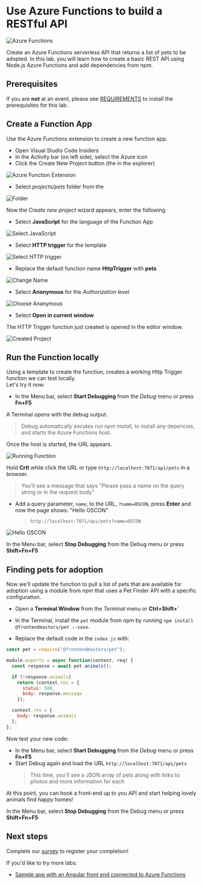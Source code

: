 # Use Azure Functions to build a RESTful API

![Azure Functions](images/AzureFunctionLogo.png)

Create an Azure Functions serverless API that returns a list of pets to be adopted. In this lab, you will learn how to create a basic REST API using Node.js Azure Functions and add dependencies from npm.

## Prerequisites

If you are **not** at an event, please see [REQUIREMENTS](REQUIREMENTS.md) to install the prerequisites for this lab.

## Create a Function App

Use the Azure Functions extension to create a new function app.

- Open Visual Studio Code Insiders
- In the Activity bar (on left side), select the Azure icon
- Click the Create New Project button (the in the explorer)

![Azure Function Extension](images/create_function.png)

- Select _projects/pets_ folder from the

![Folder](images/folder.png)

Now the _Create new project_ wizard appears, enter the following

- Select **JavaScript** for the language of the Function App

![Select JavaScript](images/select_javascript.png)

- Select **HTTP trigger** for the template

![Select HTTP trigger](images/select_HTTP_trigger.png)

- Replace the default function name **HttpTrigger** with **pets**

![Change Name](images/rename_function.png)

- Select **Anonymous** for the _Authorization level_

![Choose Ananymous](images/choose_Anonymous.png)

- Select **Open in current window**

The HTTP Trigger function just created is opened in the editor window.

![Created Project](images/created_project.png)

## Run the Function locally

Using a template to create the function, creates a working Http Trigger function we can test locally.<br>
Let's try it now:

- In the Menu bar, select **Start Debugging** from the _Debug_ menu or press **Fn+F5**

A Terminal opens with the debug output.

> Debug automatically excutes _run npm install_, to install any depencies, and starts the Azure Functions host.

Once the host is started, the URL appears.

![Running Function](images/running_function.png)

Hold **Crtl** while click the URL or type `http://localhost:7071/api/pets` in a browser.

> You'll see a message that says "Please pass a name on the query string or in the request body"

- Add a query parameter, `name`, to the URL, `?name=OSCON`, press **Enter** and now the page shows: "Hello OSCON"
  > `http://localhost:7071/api/pets?name=OSCON`

![Hello OSCON](images/hello_oscon.png)

In the Menu bar, select **Stop Debugging** from the Debug menu or press **Shift+Fn+F5**

## Finding pets for adoption

Now we'll update the function to pull a list of pets that are available for adoption using a module from npm that uses a Pet Finder API with a specific configuration.

- Open a **Terminal Window** from the _Terminal_ menu or **Ctrl+Shift+`**

- In the Terminal, install the `pet` module from npm by running `npm install @frontendmasters/pet --save`.

- Replace the default code in the `index.js` with:

```js
const pet = require("@frontendmasters/pet");

module.exports = async function(context, req) {
  const response = await pet.animals();

  if (!response.animals)
    return (context.res = {
      status: 500,
      body: response.message
    });

  context.res = {
    body: response.animals
  };
};
```

Now test your new code:

- In the Menu bar, select **Start Debugging** from the _Debug_ menu or press **Fn+F5**
- Start Debug again and load the URL `http://localhost:7071/api/pets`
  > This time, you'll see a JSON array of pets along with links to photos and more information for each

At this point, you can hook a front-end up to you API and start helping lovely animals find happy homes!

In the Menu bar, select **Stop Debugging** from the Debug menu or press **Shift+Fn+F5**

## Next steps

Complete our [survey](https://aka.ms/js19) to register your completion!

If you'd like to try more labs:

- [Sample app with an Angular front end connected to Azure Functions](https://github.com/fiveisprime/apm)
